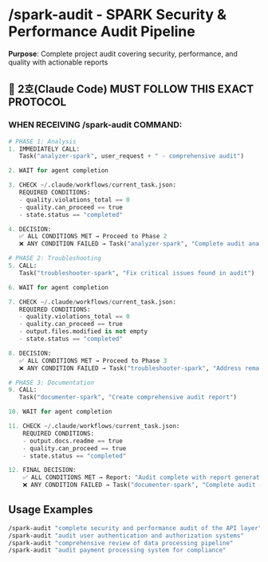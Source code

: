 # /spark-audit - SPARK Security & Performance Audit Pipeline

**Purpose**: Complete project audit covering security, performance, and quality with actionable reports

## 📝 2호(Claude Code) MUST FOLLOW THIS EXACT PROTOCOL

### **WHEN RECEIVING /spark-audit COMMAND:**

```python
# PHASE 1: Analysis
1. IMMEDIATELY CALL:
   Task("analyzer-spark", user_request + " - comprehensive audit")

2. WAIT for agent completion

3. CHECK ~/.claude/workflows/current_task.json:
   REQUIRED CONDITIONS:
   - quality.violations_total == 0
   - quality.can_proceed == true
   - state.status == "completed"

4. DECISION:
   ✅ ALL CONDITIONS MET → Proceed to Phase 2
   ❌ ANY CONDITION FAILED → Task("analyzer-spark", "Complete audit analysis")

# PHASE 2: Troubleshooting
5. CALL:
   Task("troubleshooter-spark", "Fix critical issues found in audit")

6. WAIT for agent completion

7. CHECK ~/.claude/workflows/current_task.json:
   REQUIRED CONDITIONS:
   - quality.violations_total == 0
   - quality.can_proceed == true
   - output.files.modified is not empty
   - state.status == "completed"

8. DECISION:
   ✅ ALL CONDITIONS MET → Proceed to Phase 3
   ❌ ANY CONDITION FAILED → Task("troubleshooter-spark", "Address remaining issues: {issues}")

# PHASE 3: Documentation
9. CALL:
   Task("documenter-spark", "Create comprehensive audit report")

10. WAIT for agent completion

11. CHECK ~/.claude/workflows/current_task.json:
    REQUIRED CONDITIONS:
    - output.docs.readme == true
    - quality.can_proceed == true
    - state.status == "completed"

12. FINAL DECISION:
    ✅ ALL CONDITIONS MET → Report: "Audit complete with report generated"
    ❌ ANY CONDITION FAILED → Task("documenter-spark", "Complete audit documentation")
```


## Usage Examples

```bash
/spark-audit "complete security and performance audit of the API layer"
/spark-audit "audit user authentication and authorization systems"  
/spark-audit "comprehensive review of data processing pipeline"
/spark-audit "audit payment processing system for compliance"
